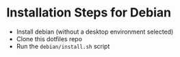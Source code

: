 # Installation Steps for Debian

- Install debian (without a desktop environment selected)
- Clone this dotfiles repo
- Run the `debian/install.sh` script
